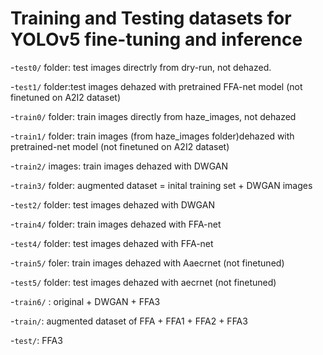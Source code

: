 # Training and Testing datasets for YOLOv5 fine-tuning and inference

-`test0/` folder: test images directrly from dry-run, not dehazed.

-`test1/` folder:test images dehazed with pretrained FFA-net model (not finetuned on A2I2 dataset)

-`train0/` folder: train images directly from haze_images, not dehazed 

-`train1/` folder: train images (from haze_images folder)dehazed with pretrained-net model (not finetuned on A2I2 dataset)

-`train2/` images: train images dehazed with DWGAN

-`train3/` folder: augmented dataset = inital training set + DWGAN images

-`test2/` folder: test images dehazed with DWGAN

-`train4/` folder: train images dehazed with FFA-net

-`test4/` folder: test images dehazed with FFA-net

-`train5/` foler: train images dehazed with Aaecrnet (not finetuned)

-`test5/` folder: test images dehazed with aecrnet (not finetuned)

-`train6/` : original + DWGAN + FFA3

-`train/`: augmented dataset of FFA + FFA1 + FFA2 + FFA3

-`test/`: FFA3
